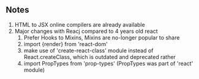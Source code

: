 ## Notes
1. HTML to JSX online compilers are already available
2. Major changes with Reacj compared to 4 years old react
   1. Prefer Hooks to Mixins, Mixins are no-longer popular to share
   2. import {render} from 'react-dom'
   3. make use of 'create-react-class' module instead of React.createClass, which is outdated and deprecated rather 
   4. import PropTypes from 'prop-types' (PropTypes was part of 'react' module)